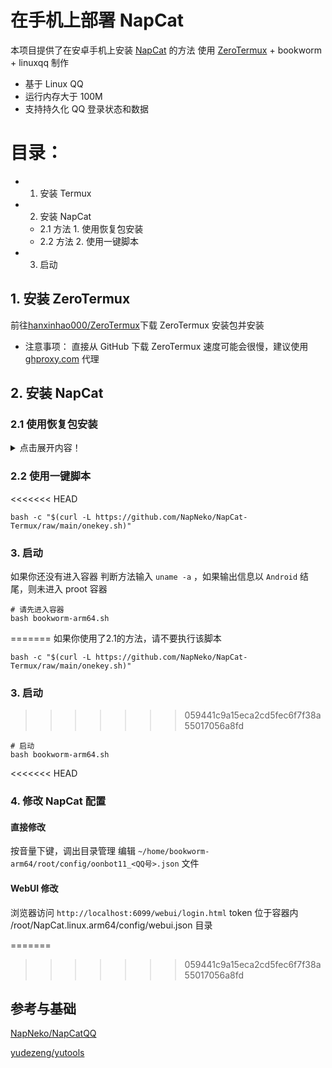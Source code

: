 # 在手机上部署 NapCat

本项目提供了在安卓手机上安装 [NapCat](https://github.com/NapNeko/NapCatQQ) 的方法
使用 [ZeroTermux](https://github.com/hanxinhao000/ZeroTermux) + bookworm + linuxqq 制作

- 基于 Linux QQ
- 运行内存大于 100M
- 支持持久化 QQ 登录状态和数据

# 目录：

- 1. 安装 Termux
- 2. 安装 NapCat
  - 2.1 方法 1. 使用恢复包安装
  - 2.2 方法 2. 使用一键脚本
- 3. 启动

## 1. 安装 ZeroTermux

前往[hanxinhao000/ZeroTermux](https://github.com/hanxinhao000/ZeroTermux/releases)下载 ZeroTermux 安装包并安装

- 注意事项：
  直接从 GitHub 下载 ZeroTermux 速度可能会很慢，建议使用 [ghproxy.com](https://ghproxy.com) 代理

## 2. 安装 NapCat

### 2.1 使用恢复包安装

<details>
  <summary>点击展开内容！</summary>

#### 2.1.1 下载恢复包
<<<<<<< HEAD

前往 [Github releases](https://github.com/NapNeko/Termux/releases) 下载 ZeroTermux 恢复包, 并将恢复包放在 手机的 `内部存储/xinhao/data/` 目录
=======
前往 [Github releases](https://github.com/NapNeko/NapCat-Termux/releases) 下载 ZeroTermux 恢复包, 并将恢复包放在 手机的 `内部存储/xinhao/data/` 目录
>>>>>>> 059441c9a15eca2cd5fec6f7f38a55017056a8fd

- 注意事项：
  - 恢复包要放在 `内部存储/xinhao/data/`目录或者 `/sdcard/xinhao/data`目录，否则在恢复容器的时候无法找到恢复包

#### 2.1.2 恢复容器

- 打开 ZeroTermux
- 恢复
  进入 ZeroTermux 点击音量上键 呼出菜单栏 点击菜单栏的 `备份/恢复` 选择下载的恢复包
  输入一个容器名字点击恢复 这个过程需要等待几分钟
- 切换容器
  再次点击音量上键， 呼出菜单栏，点击菜单栏的 `容器切换` 选择刚才创建的容器 询问你是否需要重启时， 选择立即重启，接下你将进入启动界面

- 注意事项： - 如果音量上键无法呼出菜单，说明你的 ZeroTermux 版本比较旧，可以使用右滑左侧的屏幕边缘来呼出菜单栏
</details>

### 2.2 使用一键脚本

<<<<<<< HEAD
```shell
bash -c "$(curl -L https://github.com/NapNeko/NapCat-Termux/raw/main/onekey.sh)"
```

### 3. 启动

如果你还没有进入容器
判断方法输入 `uname -a` ，如果输出信息以 `Android` 结尾，则未进入 proot 容器

```shell
# 请先进入容器
bash bookworm-arm64.sh
```

=======
如果你使用了2.1的方法，请不要执行该脚本
   ```shell
   bash -c "$(curl -L https://github.com/NapNeko/NapCat-Termux/raw/main/onekey.sh)"
   ```
### 3. 启动

>>>>>>> 059441c9a15eca2cd5fec6f7f38a55017056a8fd
```shell
# 启动
bash bookworm-arm64.sh
```

<<<<<<< HEAD
### 4. 修改 NapCat 配置

#### 直接修改

按音量下键，调出目录管理
编辑 `~/home/bookworm-arm64/root/config/oonbot11_<QQ号>.json` 文件

#### WebUI 修改

浏览器访问 `http://localhost:6099/webui/login.html`
token 位于容器内 /root/NapCat.linux.arm64/config/webui.json 目录

=======
>>>>>>> 059441c9a15eca2cd5fec6f7f38a55017056a8fd
## 参考与基础

[NapNeko/NapCatQQ](https://github.com/NapNeko/NapCatQQ)

[yudezeng/yutools](https://gitee.com/yudezeng/yutools)
